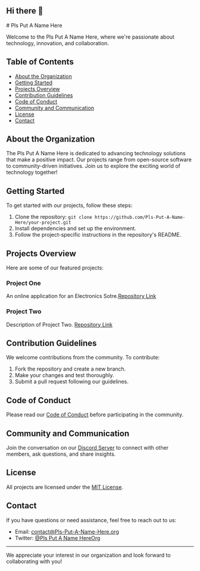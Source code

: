 ## Hi there 👋

<!--

**Here are some ideas to get you started:**

🙋‍♀️ A short introduction - what is your organization all about?
🌈 Contribution guidelines - how can the community get involved?
👩‍💻 Useful resources - where can the community find your docs? Is there anything else the community should know?
🍿 Fun facts - what does your team eat for breakfast?
🧙 Remember, you can do mighty things with the power of [Markdown](https://docs.github.com/github/writing-on-github/getting-started-with-writing-and-formatting-on-github/basic-writing-and-formatting-syntax)
-->
﻿# Pls Put A Name Here

Welcome to the Pls Put A Name Here, where we're passionate about technology, innovation, and collaboration.

## Table of Contents

- [About the Organization](#about-the-organization)
- [Getting Started](#getting-started)
- [Projects Overview](#projects-overview)
- [Contribution Guidelines](#contribution-guidelines)
- [Code of Conduct](#code-of-conduct)
- [Community and Communication](#community-and-communication)
- [License](#license)
- [Contact](#contact)

## About the Organization

The Pls Put A Name Here is dedicated to advancing technology solutions that make a positive impact. Our projects range from open-source software to community-driven initiatives. Join us to explore the exciting world of technology together!

## Getting Started

To get started with our projects, follow these steps:

1. Clone the repository: `git clone https://github.com/Pls-Put-A-Name-Here/your-project.git`
2. Install dependencies and set up the environment.
3. Follow the project-specific instructions in the repository's README.

## Projects Overview

Here are some of our featured projects:

### Project One

An online application for an Electronics Sotre.[Repository Link](https://github.com/Pls-Put-A-Name-Here/CRUD_Project)

### Project Two

Description of Project Two. [Repository Link](https://github.com/Pls-Put-A-Name-Here/project-two)

## Contribution Guidelines

We welcome contributions from the community. To contribute:

1. Fork the repository and create a new branch.
2. Make your changes and test thoroughly.
3. Submit a pull request following our guidelines.

## Code of Conduct

Please read our [Code of Conduct](CODE_OF_CONDUCT.md) before participating in the community.

## Community and Communication

Join the conversation on our [Discord Server](https://discord.gg/Pls-Put-A-Name-Here) to connect with other members, ask questions, and share insights.

## License

All projects are licensed under the [MIT License](LICENSE).

## Contact

If you have questions or need assistance, feel free to reach out to us:

- Email: contact@Pls-Put-A-Name-Here.org
- Twitter: [@Pls Put A Name HereOrg](https://twitter.com/Pls-Put-A-Name-HereOrg)

---

We appreciate your interest in our organization and look forward to collaborating with you!

